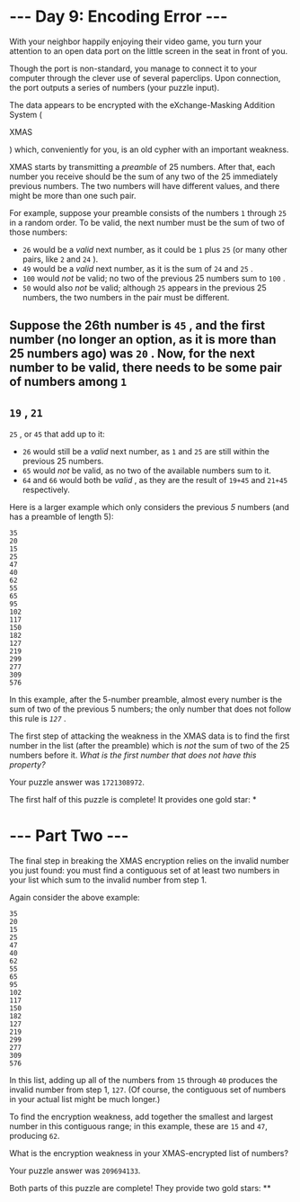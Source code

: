 

# --- Day 9: Encoding Error ---

 With your neighbor happily enjoying their video game, you turn your attention to an open data port on the little screen in the seat in front of you.
 

 Though the port is non-standard, you manage to connect it to your computer through the clever use of several paperclips. Upon connection, the port outputs a series of numbers (your puzzle input).
 

 The data appears to be encrypted with the eXchange-Masking Addition System (
 
 XMAS
 
 ) which, conveniently for you, is an old cypher with an important weakness.
 



 XMAS starts by transmitting a
 *preamble* 
 of 25 numbers. After that, each number you receive should be the sum of any two of the 25 immediately previous numbers. The two numbers will have different values, and there might be more than one such pair.
 



 For example, suppose your preamble consists of the numbers
 `1` 
 through
 `25` 
 in a random order. To be valid, the next number must be the sum of two of those numbers:
 


- `26` 
 would be a
 *valid* 
 next number, as it could be
 `1` 
 plus
 `25` 
 (or many other pairs, like
 `2` 
 and
 `24` 
 ).
- `49` 
 would be a
 *valid* 
 next number, as it is the sum of
 `24` 
 and
 `25` 
 .
- `100` 
 would
 *not* 
 be valid; no two of the previous 25 numbers sum to
 `100` 
 .
- `50` 
 would also
 *not* 
 be valid; although
 `25` 
 appears in the previous 25 numbers, the two numbers in the pair must be different.



 Suppose the 26th number is
 `45` 
 , and the first number (no longer an option, as it is more than 25 numbers ago) was
 `20` 
 . Now, for the next number to be valid, there needs to be some pair of numbers among
 `1` 
 -
 `19` 
 ,
 `21` 
 -
 `25` 
 , or
 `45` 
 that add up to it:
 


- `26` 
 would still be a
 *valid* 
 next number, as
 `1` 
 and
 `25` 
 are still within the previous 25 numbers.
- `65` 
 would
 *not* 
 be valid, as no two of the available numbers sum to it.
- `64` 
 and
 `66` 
 would both be
 *valid* 
 , as they are the result of
 `19+45` 
 and
 `21+45` 
 respectively.



 Here is a larger example which only considers the previous
 *5* 
 numbers (and has a preamble of length 5):
 



```
35
20
15
25
47
40
62
55
65
95
102
117
150
182
127
219
299
277
309
576

```


 In this example, after the 5-number preamble, almost every number is the sum of two of the previous 5 numbers; the only number that does not follow this rule is
 *`127`*
 .
 


 The first step of attacking the weakness in the XMAS data is to find the first number in the list (after the preamble) which is
 *not* 
 the sum of two of the 25 numbers before it.
 *What is the first number that does not have this property?* 

Your puzzle answer was `1721308972`.

The first half of this puzzle is complete! It provides one gold star: *

# --- Part Two ---
The final step in breaking the XMAS encryption relies on the invalid number you just found: you must find a contiguous set of at least two numbers in your list which sum to the invalid number from step 1.

Again consider the above example:

```
35
20
15
25
47
40
62
55
65
95
102
117
150
182
127
219
299
277
309
576
```

In this list, adding up all of the numbers from `15` through `40` produces the invalid number from step 1, `127`. (Of course, the contiguous set of numbers in your actual list might be much longer.)

To find the encryption weakness, add together the smallest and largest number in this contiguous range; in this example, these are `15` and `47`, producing `62`.

What is the encryption weakness in your XMAS-encrypted list of numbers?

Your puzzle answer was `209694133`.

Both parts of this puzzle are complete! They provide two gold stars: \*\*
